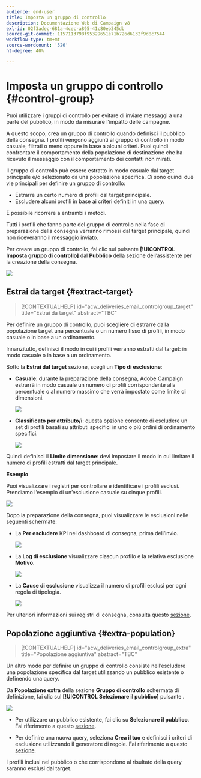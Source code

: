 ```yaml
---
audience: end-user
title: Imposta un gruppo di controllo
description: Documentazione Web di Campaign v8
exl-id: 02f3adec-681a-4cec-a895-41c80eb345db
source-git-commit: 1157113798f95329651e71b726d6132f9d8c7544
workflow-type: tm+mt
source-wordcount: '526'
ht-degree: 40%

---
```


# Imposta un gruppo di controllo {#control-group}

Puoi utilizzare i gruppi di controllo per evitare di inviare messaggi a una parte del pubblico, in modo da misurare l’impatto delle campagne.

A questo scopo, crea un gruppo di controllo quando definisci il pubblico della consegna. I profili vengono aggiunti al gruppo di controllo in modo casuale, filtrati o meno oppure in base a alcuni criteri. Puoi quindi confrontare il comportamento della popolazione di destinazione che ha ricevuto il messaggio con il comportamento dei contatti non mirati.

Il gruppo di controllo può essere estratto in modo casuale dal target principale e/o selezionato da una popolazione specifica. Ci sono quindi due vie principali per definire un gruppo di controllo:

* Estrarre un certo numero di profili dal target principale.
* Escludere alcuni profili in base ai criteri definiti in una query.

È possibile ricorrere a entrambi i metodi.

Tutti i profili che fanno parte del gruppo di controllo nella fase di preparazione della consegna verranno rimossi dal target principale, quindi non riceveranno il messaggio inviato.

Per creare un gruppo di controllo, fai clic sul pulsante **[!UICONTROL Imposta gruppo di controllo]** dal **Pubblico** della sezione dell’assistente per la creazione della consegna.

![](assets/control-group1.png)

## Estrai da target {#extract-target}

>[!CONTEXTUALHELP]
>id="acw_deliveries_email_controlgroup_target"
>title="Estrai da target"
>abstract="TBC"

Per definire un gruppo di controllo, puoi scegliere di estrarre dalla popolazione target una percentuale o un numero fisso di profili, in modo casuale o in base a un ordinamento.

Innanzitutto, definisci il modo in cui i profili verranno estratti dal target: in modo casuale o in base a un ordinamento.

Sotto la **Estrai dal target** sezione, scegli un **Tipo di esclusione**:

* **Casuale**: durante la preparazione della consegna, Adobe Campaign estrarrà in modo casuale un numero di profili corrispondente alla percentuale o al numero massimo che verrà impostato come limite di dimensioni.

   ![](assets/control-group.png)

* **Classificato per attributo/i**: questa opzione consente di escludere un set di profili basati su attributi specifici in uno o più ordini di ordinamento specifici.

   ![](assets/control-group2.png)

Quindi definisci il **Limite dimensione**: devi impostare il modo in cui limitare il numero di profili estratti dal target principale.

**Esempio**

Puoi visualizzare i registri per controllare e identificare i profili esclusi. Prendiamo l’esempio di un’esclusione casuale su cinque profili.

![](assets/control-group4.png)

Dopo la preparazione della consegna, puoi visualizzare le esclusioni nelle seguenti schermate:

* La **Per escludere** KPI nel dashboard di consegna, prima dell’invio.

   ![](assets/control-group5.png)

* La **Log di esclusione** visualizzare ciascun profilo e la relativa esclusione **Motivo**.

   ![](assets/control-group6.png)

* La **Cause di esclusione** visualizza il numero di profili esclusi per ogni regola di tipologia.

   ![](assets/control-group7.png)

Per ulteriori informazioni sui registri di consegna, consulta questo [sezione](../monitor/delivery-logs.md).

## Popolazione aggiuntiva {#extra-population}

>[!CONTEXTUALHELP]
>id="acw_deliveries_email_controlgroup_extra"
>title="Popolazione aggiuntiva"
>abstract="TBC"

Un altro modo per definire un gruppo di controllo consiste nell’escludere una popolazione specifica dal target utilizzando un pubblico esistente o definendo una query.

Da **Popolazione extra** della sezione **Gruppo di controllo** schermata di definizione, fai clic sul **[!UICONTROL Selezionare il pubblico]** pulsante .

![](assets/control-group3.png)

* Per utilizzare un pubblico esistente, fai clic su **Selezionare il pubblico**. Fai riferimento a questo [sezione](add-audience.md).

* Per definire una nuova query, seleziona **Crea il tuo** e definisci i criteri di esclusione utilizzando il generatore di regole. Fai riferimento a questo [sezione](segment-builder.md).

I profili inclusi nel pubblico o che corrispondono al risultato della query saranno esclusi dal target.